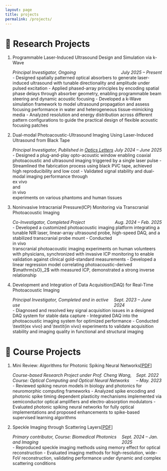 ```yaml
---
layout: page
title: projects
permalink: /projects/
---
```


<script>
window.MathJax = {
  tex: {
    inlineMath: [['$', '$'], ['\\(', '\\)']]
  }
};
</script>
<script src="https://cdn.jsdelivr.net/npm/mathjax@3/es5/tex-mml-chtml.js" async></script>


# 🔬 Research Projects  #

1. Programmable Laser-Induced Ultrasound Design and Simulation via k-Wave
     <div style="display: flex; justify-content: space-between; font-style: italic;">
        <div>Principal Investigator, Ongoing</div>
        <div>July 2025 – Present</div>
     </div>
      - Designed spatially patterned optical absorbers to generate laser-induced ultrasound with tunable directionality and amplitude under pulsed excitation
      - Applied phased-array principles by encoding spatial phase delays through absorber geometry, enabling programmable beam steering and dynamic acoustic focusing
      - Developed a k-Wave simulation framework to model ultrasound propagation and assess focusing performance in water and heterogeneous tissue-mimicking media
      - Analyzed resolution and energy distribution across different pattern configurations to guide the practical design of flexible acoustic focusing patches

2. Dual-modal Photoacoustic-Ultrasound Imaging Using Laser-Induced Ultrasound from Black Tape
     <div style="display: flex; justify-content: space-between; font-style: italic;">
        <div>Principal Investigator, Published in <a href="https://opg.optica.org/ol/abstract.cfm?uri=ol-50-14-4582" target="_blank" rel="noopener noreferrer" style="color: inherit;">Optics Letters</a></div>
        <div>July 2024 – June 2025</div>
     </div>
      - Designed a plug-and-play opto-acoustic window enabling coaxial photoacoustic and ultrasound imaging triggered by a single laser pulse
      - Streamlined the fabrication process using black PVC tape, achieved high reproducibility and low cost
      - Validated signal stability and dual-modal imaging performance through <div>ex vivo</div> and <div>in vivo</div> experiments on various phantoms and human tissues

3. Noninvasive Intracranial Pressure(ICP) Monitoring via Transcranial Photoacoustic Imaging
     <div style="display: flex; justify-content: space-between; font-style: italic;">
        <div>Co-Investigator, Completed Project</div>
        <div>Aug. 2024 – Feb. 2025</div>
     </div>
      - Developed a customized photoacoustic imaging platform integrating a tunable NIR laser, linear-array ultrasound probe, high-speed DAQ, and a stabilized transcranial probe mount
      - Conducted <div>in vivo</div> transcranial photoacoustic imaging experiments on human volunteers with physicians, synchronized with invasive ICP monitoring to enable validation against clinical gold-standard measurements
      - Developed a linear regression model correlating photoacoustic-derived $\mathrm{sO}_2$ with measured ICP, demonstrated a strong inverse relationship

4. Development and Integration of Data Acquisition(DAQ) for Real-Time Photoacoustic Imaging
     <div style="display: flex; justify-content: space-between; font-style: italic;">
        <div>Principal Investigator, Completed and in active use</div>
        <div>Sept. 2023 – June 2024</div>
     </div>
      - Diagnosed and resolved key signal acquisition issues in a designed DAQ system for stable data capture
      - Integrated DAQ into the photoacoustic imaging system for optimized performance
      - Conducted \textit{ex vivo} and \textit{in vivo} experiments to validate acquisition stability and imaging quality in functional and structural imaging
      
      






<h1> 📃 Course Projects  </h1>

1. Mini Review: Algorithms for Photonic Spiking Neural Networks[<a href="/_pages/CVandCourseProjects/CourseReview.pdf " target="_blank">PDF</a>]
     <div style="display: flex; justify-content: space-between; font-style: italic;">
        <div>Course-based Research Project under Prof. Cheng Wang, Course: Optical Computing and Optical Neural Networks</div>
        <div>Sept. 2022 – May. 2023</div>
     </div>
      - Reviewed spiking neuron models in biology and photonics for neuromorphic computing frameworks
      - Analyzed spike encoding and photonic spike timing dependent plasticity mechanisms implemented via semiconductor optical amplifiers and electro-absorption modulators
      - Evaluated photonic spiking neural networks for fully optical implementations and proposed enhancements to spike-based supervised learning algorithms

2. Speckle Imaging through Scattering Layers[<a href="/_pages/CVandCourseProjects/BiomedicalProject.pdf " target="_blank">PDF</a>]
     <div style="display: flex; justify-content: space-between; font-style: italic;">
        <div>Primary contributor, Course: Biomedical Photonics and Imaging</div>
        <div>Sept. 2024 – Jan. 2025</div>
     </div>
      - Reproduced speckle imaging methods using memory effect for optical reconstruction
      - Evaluated imaging methods for high-resolution, wide-FoV reconstruction, validating performance under dynamic and complex scattering conditions







